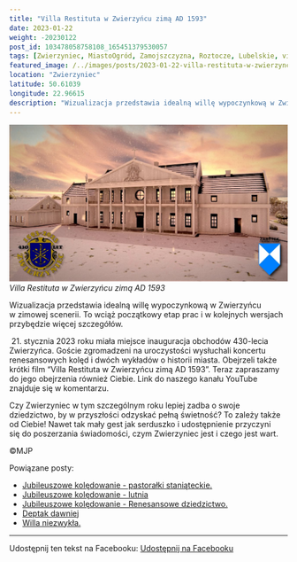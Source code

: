 ```yaml
---
title: "Villa Restituta w Zwierzyńcu zimą AD 1593"
date: 2023-01-22
weight: -20230122
post_id: 103478058758108_165451379530057
tags: [Zwierzyniec, MiastoOgród, Zamojszczyzna, Roztocze, Lubelskie, villarestituta, turystyka, dziedzictwo, zabytki, krajobrazy]
featured_image: /../images/posts/2023-01-22-villa-restituta-w-zwierzyncu-zima-ad-1593.jpg
location: "Zwierzyniec"
latitude: 50.61039
longitude: 22.96615
description: "Wizualizacja przedstawia idealną willę wypoczynkową w Zwierzyńcu w zimowej scenerii. To wciąż początkowy etap prac i w kolejnych wersjach przybędzie w..."
---
```


![Villa Restituta w Zwierzyńcu zimą AD 1593](/images/posts/2023-01-22-villa-restituta-w-zwierzyncu-zima-ad-1593.jpg)
*Villa Restituta w Zwierzyńcu zimą AD 1593*

Wizualizacja przedstawia idealną willę wypoczynkową w Zwierzyńcu w zimowej scenerii. To wciąż początkowy etap prac i w kolejnych wersjach przybędzie więcej szczegółów.

 21. stycznia 2023 roku miała miejsce inauguracja obchodów 430-lecia Zwierzyńca. Goście zgromadzeni na uroczystości wysłuchali koncertu renesansowych kolęd i dwóch wykładów o historii miasta. Obejrzeli także krótki film “Villa Restituta w Zwierzyńcu zimą AD 1593”.
Teraz zapraszamy do jego obejrzenia również Ciebie. Link do naszego kanału YouTube znajduje się w komentarzu.

Czy Zwierzyniec w tym szczególnym roku lepiej zadba o swoje dziedzictwo, by w przyszłości odzyskać pełną świetność?
To zależy także od Ciebie!
Nawet tak mały gest jak serduszko i udostępnienie przyczyni się do poszerzania świadomości, czym Zwierzyniec jest i czego jest wart.



©MJP

Powiązane posty:
- [Jubileuszowe kolędowanie - pastorałki staniąteckie.](/posts/Jubileuszowe-koledowanie-pastoralki-staniateckie)
- [Jubileuszowe kolędowanie - lutnia](/posts/Jubileuszowe-koledowanie-lutnia)
- [Jubileuszowe kolędowanie - Renesansowe dziedzictwo.](/posts/Jubileuszowe-koledowanie-Renesansowe-dziedzictwo)
- [Deptak dawniej](/posts/Deptak-dawniej)
- [Willa niezwykła.](/posts/Willa-niezwykla)


---

Udostępnij ten tekst na Facebooku:
[Udostępnij na Facebooku](https://www.facebook.com/sharer/sharer.php?u=https://stowarzyszeniewachniewskiej.pl/posts/Villa-Restituta-w-Zwierzyncu-zima-AD-1593)

<script type="application/ld+json">
{
  "@context": "https://schema.org",
  "@type": "BlogPosting",
  "headline": "Villa Restituta w Zwierzyńcu zimą AD 1593",
  "datePublished": "2023-01-22",
  "dateModified": "2023-01-22",
  "author": {
    "@type": "Person",
    "name": "Michał Jan Patyk"
  },
  "publisher": {
    "@type": "Organization",
    "name": "Stowarzyszenie im. Aleksandry Wachniewskiej",
    "logo": {
      "@type": "ImageObject",
      "url": "https://stowarzyszeniewachniewskiej.pl/images/logo/logo.svg"
    }
  },
  "mainEntityOfPage": {
    "@type": "WebPage",
    "@id": "https://stowarzyszeniewachniewskiej.pl/posts/Villa-Restituta-w-Zwierzyncu-zima-AD-1593"
  },
  "image": {
    "@type": "ImageObject",
    "url": "https://stowarzyszeniewachniewskiej.pl/images/posts/2023-01-22-villa-restituta-w-zwierzyncu-zima-ad-1593.jpg"
  },
  "articleSection": "Dziedzictwo Kulturowe i Zabytki",
  "keywords": "Zwierzyniec, MiastoOgród, Zamojszczyzna, Roztocze, Lubelskie, villarestituta, turystyka, dziedzictwo, zabytki, krajobrazy",
  "wordCount": 116,
  "articleBody": "Wizualizacja przedstawia idealną willę wypoczynkową w Zwierzyńcu w zimowej scenerii. To wciąż początkowy etap prac i w kolejnych wersjach przybędzie więcej szczegółów.\n\n21. stycznia 2023 roku miała miejsce inauguracja obchodów 430-lecia Zwierzyńca. Goście zgromadzeni na uroczystości wysłuchali koncertu renesansowych kolęd i dwóch wykładów o historii miasta. Obejrzeli także krótki film “Villa Restituta w Zwierzyńcu zimą AD 1593”.\nTeraz zapraszamy do jego obejrzenia również Ciebie. Link do naszego kanału YouTube znajduje się w komentarzu.\n\nCzy Zwierzyniec w tym szczególnym roku lepiej zadba o swoje dziedzictwo, by w przyszłości odzyskać pełną świetność?\nTo zależy także od Ciebie!\nNawet tak mały gest jak serduszko i udostępnienie przyczyni się do poszerzania świadomości, czym Zwierzyniec jest i czego jest wart.\n \n         \n\n©MJP",
  "description": "Odkryj piękno Zwierzyńca i jego zabytki.",
  "copyrightHolder": {
    "@type": "Person",
    "name": "Michał Jan Patyk"
  }
}
</script>
<script type="application/ld+json">
{
  "@context": "https://schema.org",
  "@type": "BreadcrumbList",
  "itemListElement": [
    {
      "@type": "ListItem",
      "position": 1,
      "name": "Home",
      "item": "https://stowarzyszeniewachniewskiej.pl"
    },
    {
      "@type": "ListItem",
      "position": 2,
      "name": "posts",
      "item": "https://stowarzyszeniewachniewskiej.pl/posts"
    },
    {
      "@type": "ListItem",
      "position": 3,
      "name": "Villa Restituta w Zwierzyńcu zimą AD 1593",
      "item": "https://stowarzyszeniewachniewskiej.pl/posts/Villa-Restituta-w-Zwierzyncu-zima-AD-1593"
    }
  ]
}
</script>
